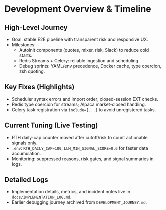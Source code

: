 # Development Overview & Timeline

## High-Level Journey
- Goal: stable E2E pipeline with transparent risk and responsive UX.
- Milestones:
  - Autoinit components (quotes, mixer, risk, Slack) to reduce cold starts.
  - Redis Streams + Celery: reliable ingestion and scheduling.
  - Debug sprints: YAML/env precedence, Docker cache, type coercion, zsh quoting.

## Key Fixes (Highlights)
- Scheduler syntax errors and import order; closed-session EXT checks.
- Redis type coercion for streams; Alpaca market-closed handling.
- Celery task registration via `include=[...]` to avoid unregistered tasks.

## Current Tuning (Live Testing)
- RTH daily-cap counter moved after cutoff/risk to count actionable signals only.
- `.env`: `RTH_DAILY_CAP=100`, `LLM_MIN_SIGNAL_SCORE=0.6` for faster data accumulation.
- Monitoring: suppressed reasons, risk gates, and signal summaries in logs.

## Detailed Logs
- Implementation details, metrics, and incident notes live in `docs/IMPLEMENTATION_LOG.md`.
- Earlier debugging journey archived from `DEVELOPMENT_JOURNEY.md`.

